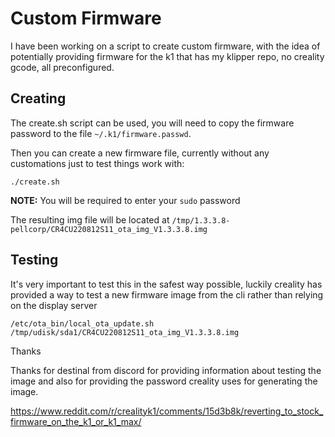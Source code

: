 # Custom Firmware

I have been working on a script to create custom firmware, with the idea of potentially providing 
firmware for the k1 that has my klipper repo, no creality gcode, all preconfigured.

## Creating

The create.sh script can be used, you will need to copy the firmware password to the file `~/.k1/firmware.passwd`.

Then you can create a new firmware file, currently without any customations just to test things work with:

```
./create.sh
```

**NOTE:** You will be required to enter your `sudo` password

The resulting img file will be located at `/tmp/1.3.3.8-pellcorp/CR4CU220812S11_ota_img_V1.3.3.8.img`

## Testing

It's very important to test this in the safest way possible, luckily creality has provided a way to test
a new firmware image from the cli rather than relying on the display server

```
/etc/ota_bin/local_ota_update.sh /tmp/udisk/sda1/CR4CU220812S11_ota_img_V1.3.3.8.img
```

Thanks

Thanks for destinal from discord for providing information about testing the image and also for providing 
the password creality uses for generating the image.

https://www.reddit.com/r/crealityk1/comments/15d3b8k/reverting_to_stock_firmware_on_the_k1_or_k1_max/  
